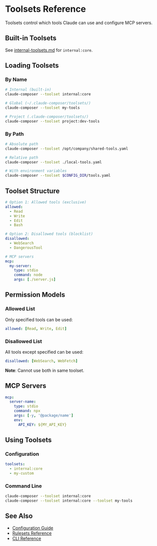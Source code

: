 # Toolsets Reference

Toolsets control which tools Claude can use and configure MCP servers.

## Built-in Toolsets

See [internal-toolsets.md](./internal-toolsets.md) for `internal:core`.

## Loading Toolsets

### By Name

```bash
# Internal (built-in)
claude-composer --toolset internal:core

# Global (~/.claude-composer/toolsets/)
claude-composer --toolset my-tools

# Project (.claude-composer/toolsets/)
claude-composer --toolset project:dev-tools
```

### By Path

```bash
# Absolute path
claude-composer --toolset /opt/company/shared-tools.yaml

# Relative path
claude-composer --toolset ./local-tools.yaml

# With environment variables
claude-composer --toolset $CONFIG_DIR/tools.yaml
```

## Toolset Structure

```yaml
# Option 1: Allowed tools (exclusive)
allowed:
  - Read
  - Write
  - Edit
  - Bash

# Option 2: Disallowed tools (blocklist)
disallowed:
  - WebSearch
  - DangerousTool

# MCP servers
mcp:
  my-server:
    type: stdio
    command: node
    args: [./server.js]
```

## Permission Models

### Allowed List

Only specified tools can be used:

```yaml
allowed: [Read, Write, Edit]
```

### Disallowed List

All tools except specified can be used:

```yaml
disallowed: [WebSearch, WebFetch]
```

**Note**: Cannot use both in same toolset.

## MCP Servers

```yaml
mcp:
  server-name:
    type: stdio
    command: npx
    args: [-y, '@package/name']
    env:
      API_KEY: ${MY_API_KEY}
```

## Using Toolsets

### Configuration

```yaml
toolsets:
  - internal:core
  - my-custom
```

### Command Line

```bash
claude-composer --toolset internal:core
claude-composer --toolset internal:core --toolset my-tools
```

## See Also

- [Configuration Guide](./configuration.md)
- [Rulesets Reference](./rulesets.md)
- [CLI Reference](./cli-reference.md)
